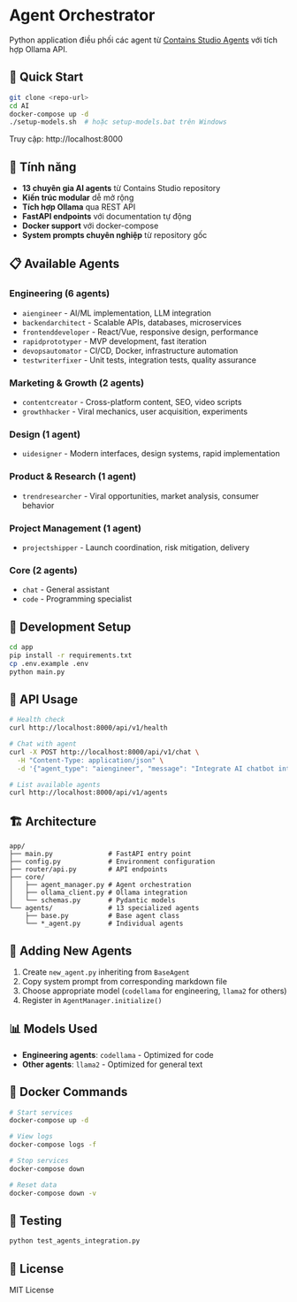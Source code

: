 # Agent Orchestrator

Python application điều phối các agent từ [Contains Studio Agents](https://github.com/contains-studio/agents) với tích hợp Ollama API.

## 🚀 Quick Start

```bash
git clone <repo-url>
cd AI
docker-compose up -d
./setup-models.sh  # hoặc setup-models.bat trên Windows
```

Truy cập: http://localhost:8000

## 🎯 Tính năng

- **13 chuyên gia AI agents** từ Contains Studio repository
- **Kiến trúc modular** dễ mở rộng
- **Tích hợp Ollama** qua REST API
- **FastAPI endpoints** với documentation tự động
- **Docker support** với docker-compose
- **System prompts chuyên nghiệp** từ repository gốc

## 📋 Available Agents

### Engineering (6 agents)
- `aiengineer` - AI/ML implementation, LLM integration
- `backendarchitect` - Scalable APIs, databases, microservices  
- `frontenddeveloper` - React/Vue, responsive design, performance
- `rapidprototyper` - MVP development, fast iteration
- `devopsautomator` - CI/CD, Docker, infrastructure automation
- `testwriterfixer` - Unit tests, integration tests, quality assurance

### Marketing & Growth (2 agents)
- `contentcreator` - Cross-platform content, SEO, video scripts
- `growthhacker` - Viral mechanics, user acquisition, experiments

### Design (1 agent)
- `uidesigner` - Modern interfaces, design systems, rapid implementation

### Product & Research (1 agent)
- `trendresearcher` - Viral opportunities, market analysis, consumer behavior

### Project Management (1 agent)
- `projectshipper` - Launch coordination, risk mitigation, delivery

### Core (2 agents)
- `chat` - General assistant
- `code` - Programming specialist

## 🔧 Development Setup

```bash
cd app
pip install -r requirements.txt
cp .env.example .env
python main.py
```

## 📡 API Usage

```bash
# Health check
curl http://localhost:8000/api/v1/health

# Chat with agent
curl -X POST http://localhost:8000/api/v1/chat \
  -H "Content-Type: application/json" \
  -d '{"agent_type": "aiengineer", "message": "Integrate AI chatbot into web app"}'

# List available agents
curl http://localhost:8000/api/v1/agents
```

## 🏗️ Architecture

```
app/
├── main.py              # FastAPI entry point
├── config.py            # Environment configuration
├── router/api.py        # API endpoints
├── core/
│   ├── agent_manager.py # Agent orchestration
│   ├── ollama_client.py # Ollama integration
│   └── schemas.py       # Pydantic models
└── agents/              # 13 specialized agents
    ├── base.py          # Base agent class
    └── *_agent.py       # Individual agents
```

## 🔄 Adding New Agents

1. Create `new_agent.py` inheriting from `BaseAgent`
2. Copy system prompt from corresponding markdown file
3. Choose appropriate model (`codellama` for engineering, `llama2` for others)
4. Register in `AgentManager.initialize()`

## 📊 Models Used

- **Engineering agents**: `codellama` - Optimized for code
- **Other agents**: `llama2` - Optimized for general text

## 🐳 Docker Commands

```bash
# Start services
docker-compose up -d

# View logs
docker-compose logs -f

# Stop services
docker-compose down

# Reset data
docker-compose down -v
```

## 🧪 Testing

```bash
python test_agents_integration.py
```

## 📄 License

MIT License
